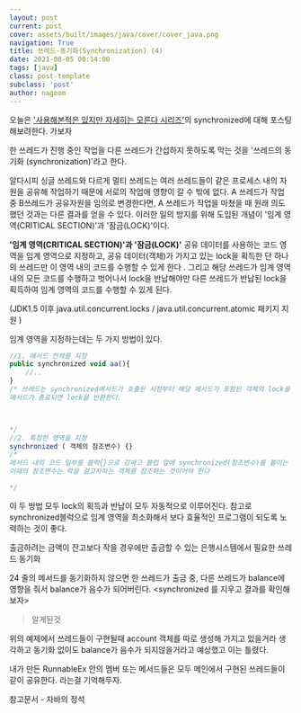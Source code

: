 ```yaml
---
layout: post
current: post
cover: assets/built/images/java/cover/cover_java.png
navigation: True
title: 쓰레드-동기화(Synchronization) (4) 
date: 2021-08-05 00:14:00
tags: [java]
class: post-template
subclass: 'post'
author: nageom
---
```

오늘은 <U>'사용해본적은 있지만 자세히는 모른다 시리즈'</U>의 synchronized에 대해 포스팅해보려한다. 가보자<br>

한 쓰레드가 진행 중인 작업을 다른 쓰레드가 간섭하지 못하도록 막는 것을 '쓰레드의 동기화 (synchronization)'라고 한다.

알다시피 싱글 쓰레드와 다르게 멀티 쓰레드는 여러 쓰레드들이 같은 프로세스 내의 자원을 공유해 작업하기 때문에
서로의 작업에 영향이 갈 수 밖에 없다. 
A 쓰레드가 작업 중 B쓰레드가 공유자원을 임의로 변경한다면,
A 쓰레드가 작업을 마쳤을 때 원래 의도했던 것과는 다른 결과를 얻을 수 있다. 
이러한 일의 방지를 위해 도입된 개념이 '임계 영역(CRITICAL SECTION)'과 '잠금(LOCK)'이다. <br>

**'임계 영역(CRITICAL SECTION)'과 '잠금(LOCK)'**
공유 데이터를 사용하는 코드 영역을 임계 영역으로 지정하고, 
공유 데이터(객체)가 가지고 있는 lock을 획득한 단 하나의 쓰레드만 이 영역 내의 코드를 수행할 수 있게 한다 .
그리고 해당 쓰레드가 임계 영역 내의 모든 코드를 수행하고 벗어나서 lock을 반납해야만
다른 쓰레드가 반납된 lock을 획득하여 임계 영역의 코드를 수행할 수 있게 된다. <br>

(JDK1.5 이후
java.util.concurrent.locks / 
java.util.concurrent.atomic 패키지 지원 )<br>

임계 영역을 지정하는데는 두 가지 방법이 있다.
~~~ javascript
//1. 메서드 전체를 지정
public synchronized void aa(){
    //..
}
/* 쓰레드는 synchronized메서드가 호출된 시점부터 해당 메서드가 포함된 객체의 lock을 얻어 작업을 수행하며
메서드가 종료되면 lock을 반환한다. 



*/
//2. 특정한 영역을 지정
synchronized ( 객체의 참조변수) {}
/*
메서드 내의 코드 일부를 블럭{}으로 감싸고 블럽 앞에 synchronized(참조변수)를 붙이는 것으로 
이때의 참조변수는 락을 걸고자하는 객체를 참조하는 것이어야 한다 

*/
~~~
이 두 방법 모두 lock의 획득과 반납이 모두 자동적으로 이루어진다. 
참고로 synchronized블럭으로 임계 영역을 최소화해서 보다 효율적인 프로그램이 되도록 노력하는 것이 좋다. 

출금하려는 금액이 잔고보다 작을 경우에만 출금할 수 있는 은행시스템에서 필요한 쓰레드 동기화
<script src="https://gist.github.com/nageom/ba97d73b55ce060e79fb91dedc72723d.js"></script>

24 줄의 메서드를 동기화하지 않으면 한 쓰레드가 출금 중, 다른 쓰레드가 balance에 영향을 줘서
balance가 음수가 되어버린다. <synchronized 를 지우고 결과를 확인해보자>

> 알게된것

위의 예제에서 쓰레드들이 구현될때 account 객체를 따로 생성해 가지고 있을거라 생각하고
동기화 없이도 balance가 음수가 되지않을거라고 예상했고 이는 틀렸다. 

내가 만든 RunnableEx 안의 멤버 또는 메서드들은 모두
메인에서 구현된 쓰레드들이 같이 공유한다. 라는걸 기억해두자. 




참고문서 - 자바의 정석






 
